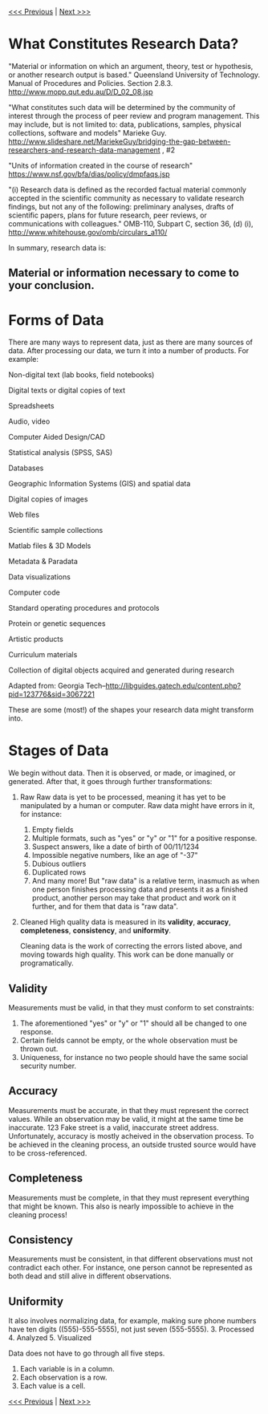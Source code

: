 [<<< Previous](loops.md) | [Next >>>](input.md)

# What Constitutes Research Data?

"Material or information on which an argument, theory, test or hypothesis, or another research output is based."
Queensland University of Technology. Manual of Procedures and Policies. Section 2.8.3. http://www.mopp.qut.edu.au/D/D_02_08.jsp

"What constitutes such data will be determined by the community of interest through the process of peer review and program management. This may include, but is not limited to: data, publications, samples, physical collections, software and models"
Marieke Guy. http://www.slideshare.net/MariekeGuy/bridging-the-gap-between-researchers-and-research-data-management , #2

"Units of information created in the course of research"
https://www.nsf.gov/bfa/dias/policy/dmpfaqs.jsp

"(i) Research data is defined as the recorded factual material commonly accepted in the scientific community as necessary to validate research findings, but not any of the following: preliminary analyses, drafts of scientific papers, plans for future research, peer reviews, or communications with colleagues."
OMB-110, Subpart C, section 36, (d) (i), http://www.whitehouse.gov/omb/circulars_a110/

In summary, research data is:
## Material or information necessary to come to your conclusion.

# Forms of Data

There are many ways to represent data, just as there are many sources of data. After processing our data, we turn it into a number of products. For example:

Non-digital text (lab books, field notebooks)

Digital texts or digital copies of text

Spreadsheets

Audio, video

Computer Aided Design/CAD

Statistical analysis (SPSS, SAS)

Databases

Geographic Information Systems (GIS) and spatial data

Digital copies of images

Web files

Scientific sample collections

Matlab files & 3D Models

Metadata & Paradata

Data visualizations

Computer code

Standard operating procedures and protocols

Protein or genetic sequences

Artistic products

Curriculum materials

Collection of digital objects acquired and generated during research

Adapted from: Georgia Tech–http://libguides.gatech.edu/content.php?pid=123776&sid=3067221

These are some (most!) of the shapes your research data might transform into.

# Stages of Data

We begin without data. Then it is observed, or made, or imagined, or generated. After that, it goes through further transformations:

1. Raw
    Raw data is yet to be processed, meaning it has yet to be manipulated by a human or computer. Raw data might have errors in it, for instance: 
    1. Empty fields
    2. Multiple formats, such as "yes" or "y" or "1" for a positive response.
    3. Suspect answers, like a date of birth of 00/11/1234
    4. Impossible negative numbers, like an age of "-37"
    5. Dubious outliers
    6. Duplicated rows
    7. And many more!
    But "raw data" is a relative term, inasmuch as when one person finishes processing data and presents it as a finished product, another person may take that product and work on it further, and for them that data is "raw data".
2. Cleaned
    High quality data is measured in its **validity**, **accuracy**, **completeness**, **consistency**, and **uniformity**.
    
    Cleaning data is the work of correcting the errors listed above, and moving towards high quality. This work can be done manually or programatically. 
    
## Validity
Measurements must be valid, in that they must conform to set constraints:
1. The aforementioned "yes" or "y" or "1" should all be changed to one response.
2. Certain fields cannot be empty, or the whole observation must be thrown out.
3. Uniqueness, for instance no two people should have the same social security number.
    
## Accuracy
Measurements must be accurate, in that they must represent the correct values. While an observation may be valid, it might at the same time be inaccurate. 123 Fake street is a valid, inaccurate street address.
Unfortunately, accuracy is mostly acheived in the observation process. To be achieved in the cleaning process, an outside trusted source would have to be cross-referenced.
    
## Completeness
Measurements must be complete, in that they must represent everything that might be known. This also is nearly impossible to achieve in the cleaning process! 
    
## Consistency
Measurements must be consistent, in that different observations must not contradict each other. For instance, one person cannot be represented as both dead and still alive in different observations. 
    
## Uniformity
It also involves normalizing data, for example, making sure phone numbers have ten digits ((555)-555-5555), not just seven (555-5555).
3. Processed
4. Analyzed
5. Visualized

Data does not have to go through all five steps.


1. Each variable is in a column.
2. Each observation is a row.
3. Each value is a cell.


[<<< Previous](loops.md) | [Next >>>](input.md)
